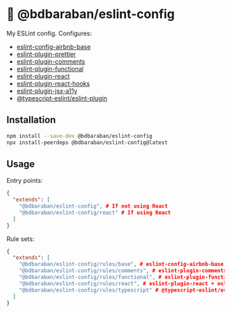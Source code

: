 # 🧹 @bdbaraban/eslint-config

My ESLint config. Configures:
- [eslint-config-airbnb-base](https://github.com/airbnb/javascript/tree/master/packages/eslint-config-airbnb-base)
- [eslint-plugin-prettier](https://github.com/prettier/eslint-plugin-prettier)
- [eslint-plugin-comments](https://github.com/mysticatea/eslint-plugin-eslint-comments)
- [eslint-plugin-functional](https://github.com/jonaskello/eslint-plugin-functional)
- [eslint-plugin-react](https://github.com/yannickcr/eslint-plugin-react)
- [eslint-plugin-react-hooks](https://github.com/facebook/react/tree/main/packages/eslint-plugin-react-hooks)
- [eslint-plugin-jsx-a11y](https://github.com/jsx-eslint/eslint-plugin-jsx-a11y)
- [@typescript-eslint/eslint-plugin](https://github.com/typescript-eslint/typescript-eslint/tree/main/packages/eslint-plugin)

## Installation

```bash
npm install --save-dev @bdbaraban/eslint-config
npx install-peerdeps @bdbaraban/eslint-config@latest
```


## Usage

Entry points:
```json
{
  "extends": [
    "@bdbaraban/eslint-config", # If not using React
    "@bdbaraban/eslint-config/react" # If using React
  ]
}
```

Rule sets:
```json
{
  "extends": [
    "@bdbaraban/eslint-config/rules/base", # eslint-config-airbnb-base + eslint-plugin-prettier
    "@bdbaraban/eslint-config/rules/comments", # eslint-plugin-comments
    "@bdbaraban/eslint-config/rules/functional", # eslint-plugin-functional
    "@bdbaraban/eslint-config/rules/react", # eslint-plugin-react + eslint-plugin-react-hooks + eslint-plugin-jsx-a11y
    "@bdbaraban/eslint-config/rules/typescript" # @typescript-eslint/eslint-plugin
  ]
}
```

